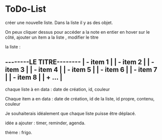 # ToDo-List

créer une nouvelle liste.
Dans la liste il y as des objet.

On peux cliquer dessus pour accéder a la note en entier en hover sur le côté, ajouter un item a la liste , modifier le titre

la liste : 

--------LE TITRE--------
|   - item 1           |
|   - item 2           |
|   - item 3           |
|   - item 4           |
|   - item 5           |
|   - item 6           |
|   - item 7           |
|   - item 8           |
|   +  ...             |
------------------------

chaque liste à en data : date de création, id, couleur

Chaque item a en data : date de création, id de la liste, id propre, contenu, couleur

Je souhaiterais idéalement que chaque liste puisse être déplacé.

idée a ajouter : timer, reminder, agenda.

thème : frigo.